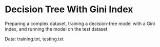 # Decision Tree With Gini Index

Preparing a complex dataset, training a decision-tree model with a Gini index, and running the model on the test dataset 

Data: training.txt, testing.txt
